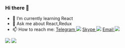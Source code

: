 ### Hi there 👋

- 🌱 I’m currently learning React
- 💬 Ask me about React,Redux
- 📫 How to reach me: [Telegram ![](https://img.icons8.com/color/20/000000/telegram-app--v1.png)](https://telegram.me/cruzer_blaze) [Skype ![](https://img.icons8.com/color/20/000000/skype--v4.png)](https://join.skype.com/invite/jfpCabdqXDXq) [Email ![](https://img.icons8.com/color/20/000000/gmail-new.png)](mailto:gokulgp3167@gmail.com)

<p float="left">
    <img src="https://github-readme-stats.vercel.app/api?username=gokul1630&count_private=true&show_icons=true&theme=chartreuse-dark&hide_border=true" />
    <img src="https://github-readme-stats.vercel.app/api/top-langs/?username=gokul1630&theme=chartreuse-dark&layout=compact&hide_border=true" />
</p>
